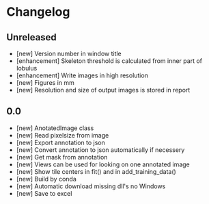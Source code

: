 # Changelog

## Unreleased

* [new] Version number in window title
* [enhancement] Skeleton threshold is calculated from inner part of lobulus
* [enhancement] Write images in high resolution
* [new] Figures in mm
* [new] Resolution and size of output images is stored in report

## 0.0
* [new] AnotatedImage class
* [new] Read pixelsize from image
* [new] Export annotation to json
* [new] Convert annotation to json automatically if necessery
* [new] Get mask from annotation
* [new] Views can be used for looking on one annotated image
* [new] Show tile centers in fit() and in add_training_data()
* [new] Build by conda
* [new] Automatic download missing dll's no Windows
* [new] Save to excel
